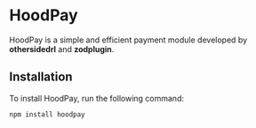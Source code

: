 # HoodPay

HoodPay is a simple and efficient payment module developed by **othersidedrl** and **zodplugin**.

## Installation

To install HoodPay, run the following command:

```sh
npm install hoodpay

